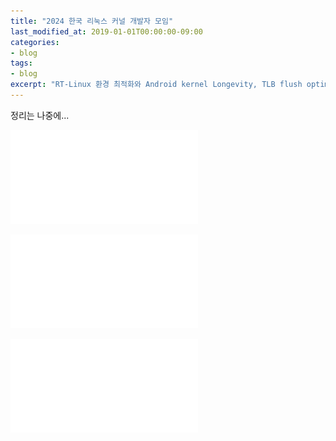```yaml
---
title: "2024 한국 리눅스 커널 개발자 모임"
last_modified_at: 2019-01-01T00:00:00-09:00
categories:
- blog
tags:
- blog
excerpt: "RT-Linux 환경 최적화와 Android kernel Longevity, TLB flush optimization에 관한 내용이다."
---
```


정리는 나중에...

![RT-Linux](./assets/RT-linux.pdf)

![Android kernel Longevity](./assets/Android_kernel_longevity.pdf)

![Lazy Unmap Flush](./assets/LUF.pdf)
